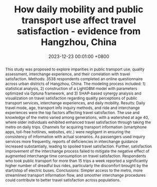 ---
title:          How daily mobility and public transport use affect travel satisfaction - evidence from Hangzhou, China
date:           2023-12-23 00:01:00 +0800
selected:       false
pub:            "Hong Kong Society for Transportation Studies Limited"
pub_date:       "2023"
abstract: >-
  This study was proposed to explore imparities in public transport use, quality assessment, interchange experience, and their correlation with travel satisfaction. Methods: 3538 respondents completed an online questionnaire across urban districts of Hangzhou, China. The modeling process included: 1) statistical analysis, 2) construction of a LightGBM model with parameters optimized via Optuna framework, and 3) SHAP-based synergy analysis and visualization on travel satisfaction regarding quality perceptions of public transport services, interchange experiences, and daily mobility. Results: Daily travel mode, age, transport info inquiry methods, and ride and interchange experiences were the top factors affecting travel satisfaction. The use and knowledge of the metro varied among generations, with a watershed at age 40, where older individuals exhibited enhanced travel satisfaction through taking the metro on daily trips. Channels for acquiring transport information (smartphone apps, toll-free hotlines, websites, etc.) were negligent in ensuring the consistency of information with actual scenarios. As passengers used inquiry services more frequently, reports of deficiencies in interchange guidance increased substantially, leading to spoiled travel satisfaction. Further, satisfaction improvement of the interchange process failed to mitigate the negative effect of augmented interchange time consumption on travel satisfaction. Respondents who took public transport for more than 15 trips a week reported a significantly higher number of dreadful bus rides, particularly the discomfort brought by the start/stop of electric buses. Conclusions: Simpler access to the metro, more streamlined transport information flow, and smoother interchange procedures could contribute to better travel satisfaction across populations.

cover:          assets/images/covers/cover3.png
authors:
- Yinan Dong
- Yilin Sun
- Dianhai Wang
- E Owen D Waygood
- Hamed Naseri
- Yueqing Jiang
links:
  Paper: https://publications.polymtl.ca/57885/
---